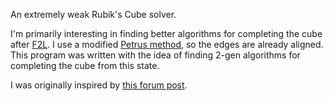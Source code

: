 An extremely weak Rubik's Cube solver.

I'm primarily interesting in finding better algorithms for completing the cube after [F2L](http://www.speedsolving.com/wiki/index.php/First_Two_Layers).  I use a modified [Petrus method](http://lar5.com/cube/), so the edges are already aligned.  This program was written with the idea of finding 2-gen algorithms for completing the cube from this state.

I was originally inspired by [this forum post](http://www.speedsolving.com/forum/showthread.php?16047-OCELL-CPLL-a-2-gen-friendly-alternative-to-COLL-EPLL).
